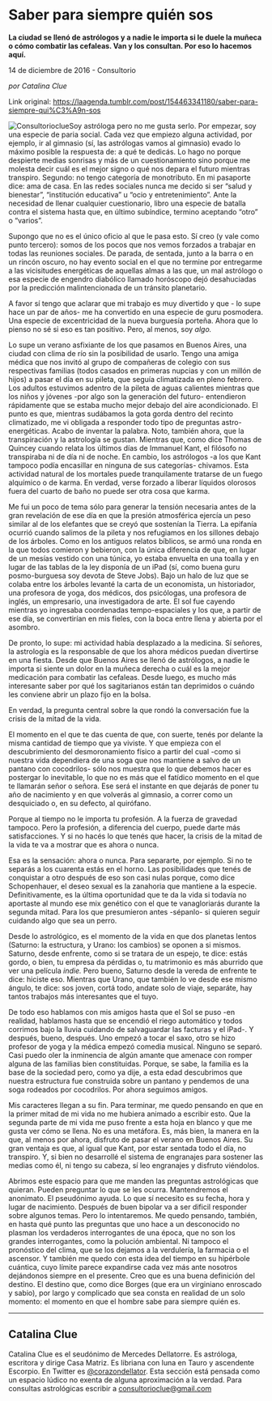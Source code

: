 # Saber para siempre quién sos

**La ciudad se llenó de astrólogos y a nadie le importa si le duele la muñeca o cómo combatir las cefaleas. Van y los consultan. Por eso lo hacemos aquí.**

14 de diciembre de 2016 - Consultorio

_por Catalina Clue_

Link original: https://laagenda.tumblr.com/post/154463341180/saber-para-siempre-qui%C3%A9n-sos

![Consultorioclue](https://64.media.tumblr.com/f5183e7bf8bb3861c4cce5bc074333a6/tumblr_inline_pk0lcmxlMy1t6q87u_500.jpg)Soy astróloga pero no me gusta serlo.
Por empezar, soy una especie de paria social. Cada vez que empiezo
alguna actividad, por ejemplo, ir al gimnasio (sí, las astrólogas
vamos al gimnasio) evado lo máximo posible la respuesta de: a qué
te dedicás. Lo hago no porque despierte medias sonrisas y más de un
cuestionamiento sino porque me molesta decir cuál es el mejor signo
o qué nos depara el futuro mientras transpiro. Segundo: no tengo
categoría de monotributo. En mi pasaporte dice: ama de casa. En las
redes sociales nunca me decido si ser “salud y bienestar”,
“institución educativa” u “ocio y entretenimiento”. Ante la
necesidad de llenar cualquier cuestionario, libro una especie de
batalla contra el sistema hasta que, en último subíndice, termino
aceptando “otro” o “varios”.

Supongo que no es el único oficio al
que le pasa esto. Sí creo (y vale como punto tercero): somos de
los pocos que nos vemos forzados a trabajar en todas las reuniones
sociales. De parada, de sentada, junto a la barra o en un rincón
oscuro, no hay evento social en el que no termine por entregarme a
las vicisitudes energéticas de aquellas almas a las que, un mal
astrólogo o esa especie de engendro diabólico llamado horóscopo
dejó desahuciadas por la predicción malintencionada de un tránsito
planetario. 


A favor sí tengo que aclarar que mi
trabajo es muy divertido y que - lo supe hace un par de años- me ha
convertido en una especie de guru posmodera. Una especie de
excentricidad de la nueva burguesía porteña. Ahora que lo pienso no
sé si eso es tan positivo. Pero, al menos, soy *algo.*


Lo supe un verano asfixiante de los que
pasamos en Buenos Aires, una ciudad con clima de río sin la
posibilidad de usarlo. Tengo una amiga médica que nos invitó al
grupo de compañeras de colegio con sus respectivas familias (todos
casados en primeras nupcias y con un millón de hijos) a pasar el día
en su pileta, que seguía climatizada en pleno febrero. Los adultos
estuvimos adentro de la pileta de aguas calientes mientras que los
niños y jóvenes -por algo son la generación del futuro-
entendieron rápidamente que se estaba mucho mejor debajo del aire
acondicionado. El punto es que, mientras sudábamos la gota gorda
dentro del recinto climatizado, me vi obligada a responder todo tipo
de preguntas astro-energéticas. Acabo de inventar la palabra. Noto,
también ahora, que la transpiración y la astrología se gustan.
Mientras que, como dice Thomas de Quincey cuando relata los últimos
días de Immanuel Kant, el filósofo no transpiraba ni de día ni de
noche. En cambio, los astrólogos -a los que Kant tampoco podía
encasillar en ninguna de sus categorías- chivamos. Esta actividad
natural de los mortales puede tranquilamente tratarse de un fuego
alquímico o de karma. En verdad, verse forzado a liberar líquidos
olorosos fuera del cuarto de baño no puede ser otra cosa que karma. 


Me fui un poco de tema sólo para generar la tensión necesaria antes de la gran revelación de ese día en que la presión atmosférica ejercía un peso similar al de los elefantes que se creyó que sostenían la Tierra. La epifanía ocurrió cuando salimos de la pileta y nos refugiamos en los sillones debajo de los árboles. Como en los antiguos relatos bíblicos, se armó una ronda en la que todos comieron y bebieron, con la única diferencia de que, en lugar de un mesías vestido con
una túnica, yo estaba envuelta en una toalla y en lugar de las
tablas de la ley disponía de un iPad (sí, como buena guru
posmo-burguesa soy devota de Steve Jobs). Bajo un halo de luz que se
colaba entre los árboles levanté la carta de un economista, un
historiador, una profesora de yoga, dos médicos, dos psicólogas,
una profesora de inglés, un empresario, una investigadora de arte.
El sol fue cayendo mientras yo ingresaba coordenadas
tempo-espaciales y los que, a partir de ese día, se convertirían
en mis fieles, con la boca entre llena y abierta por el asombro.

De pronto, lo supe: mi actividad había desplazado a la medicina. Sí señores, la astrología es la responsable de que los ahora médicos puedan divertirse en una fiesta. Desde que Buenos Aires se llenó de astrólogos, a nadie le importa si siente un dolor en la muñeca derecha o cuál es la mejor medicación para combatir las cefaleas. Desde luego, es mucho más interesante saber por qué los sagitarianos están tan deprimidos o cuándo les conviene abrir un plazo fijo en la bolsa. 


En verdad, la pregunta central sobre la que rondó la conversación fue la crisis de la mitad de la vida. 

El momento en el que te das cuenta de que, con suerte, tenés por delante la misma cantidad de tiempo que ya viviste. Y que empieza con el descubrimiento del desmoronamiento físico a partir del cual -como si nuestra vida dependiera de una soga que nos mantiene a salvo de un pantano con cocodrilos- sólo nos muestra que lo que debemos hacer es postergar lo inevitable, lo que no es más que el fatídico momento en el que te llamarán señor o señora. Ese será el instante en que dejarás de poner tu año de nacimiento y en que volverás al gimnasio, a correr como un desquiciado o, en su defecto, al quirófano. 


Porque al tiempo no le importa tu profesión. A la fuerza de gravedad tampoco. Pero la profesión, a diferencia del cuerpo, puede darte más satisfacciones. Y si no hacés lo que tenés que hacer, la crisis de la mitad de la vida te va a mostrar que es ahora o nunca. 


Esa es la sensación: ahora o nunca. Para separarte, por ejemplo. Si no te separás a los cuarenta estás en el horno. Las posibilidades que tenés de conquistar a otro después de eso son casi nulas porque, como dice Schopenhauer, el deseo sexual es la zanahoria que mantiene a la especie. Definitivamente, es la última oportunidad que te da la vida
si todavía no aportaste al mundo ese mix genético con el que te
vanagloriarás durante la segunda mitad. Para los que presumieron
antes -sépanlo-  si quieren seguir cuidando algo que sea un perro. 


Desde lo astrológico, es el momento de
la vida en que dos planetas lentos (Saturno: la estructura, y
Urano: los cambios) se oponen a si mismos. Saturno, desde enfrente,
como si se tratara de un espejo, te dice: estás gordo, o bien, tu
empresa da pérdidas o, tu matrimonio es más aburrido que ver una
película *indie.* Pero bueno, Saturno desde la vereda de
enfrente te dice: hiciste eso. Mientras que Urano, que también lo ve
desde ese mismo ángulo, te dice: sos joven, cortá todo, andate solo
de viaje, separáte, hay tantos trabajos más interesantes que el
tuyo.

De todo eso hablamos con mis amigos
hasta que el Sol se puso -en realidad, hablamos hasta que se encendió
el riego automático y todos corrimos bajo la lluvia cuidando de
salvaguardar las facturas y el iPad-. Y después, bueno, después.
Uno empezó a tocar el saxo, otro se hizo profesor de yoga y
la médica empezó comedia musical. Ninguno se separó. Casi puedo
oler la inminencia de algún amante que amenace con romper alguna de
las familias bien constituidas. Porque, se sabe, la familia es la base
de la sociedad pero, como ya dije, a esta edad descubrimos que
nuestra estructura fue construida sobre un pantano y pendemos de una
soga rodeados por cocodrilos. Por ahora seguimos amigos.

Mis caracteres llegan a su fin. Para
terminar, me quedo pensando en que en la primer mitad de mi vida no
me hubiera animado a escribir esto. Que la segunda parte de mi vida
me puso frente a esta hoja en blanco y que me gusta ver cómo se
llena. No es una metáfora. Es, más bien, la manera en la que, al
menos por ahora, disfruto de pasar el verano en Buenos Aires. Su gran
ventaja es que, al igual que Kant, por estar sentada todo el día, no
transpiro. Y, si bien no desarrollé el sistema de engranajes para
sostener las medias como él, ni tengo su cabeza, sí leo engranajes
y disfruto viéndolos. 


Abrimos este espacio para que me manden
las preguntas astrológicas que quieran. Pueden preguntar lo que se
les ocurra. Mantendremos el anonimato. El pseudónimo ayuda. Lo que
sí necesito es su fecha, hora y lugar de nacimiento. Después de
buen bipolar va a ser dificil responder sobre algunos temas. Pero lo
intentaremos. Me quedo pensando, también, en hasta qué punto las
preguntas que uno hace a un desconocido no plasman los verdaderos
interrogantes de una época, que no son los grandes interrogantes,
como la polución ambiental. Ni tampoco el pronóstico del clima, que
se los dejamos a la verdulería, la farmacia o el ascensor. Y también
me quedo con esta idea del tiempo en su hipérbole cuántica, cuyo
límite parece expandirse cada vez más ante nosotros dejándonos
siempre en el presente. Creo que es una buena definición del
destino. El destino que, como dice Borges (que era un virginiano
enroscado y sabio), por largo y complicado que sea consta en realidad
de un solo momento: el momento en que el hombre sabe para siempre
quién es. 




---

 Catalina Clue
--------------

 Catalina Clue es el seudónimo de Mercedes Dellatorre. Es astróloga, escritora y dirige Casa Matriz. Es libriana con luna en Tauro y ascendente Escorpio. En Twitter es [@corazondellator](https://twitter.com/corazondellator). Esta sección está pensada como un espacio lúdico no exenta de alguna aproximación a la verdad. Para consultas astrológicas escribir a consultorioclue@gmail.com

